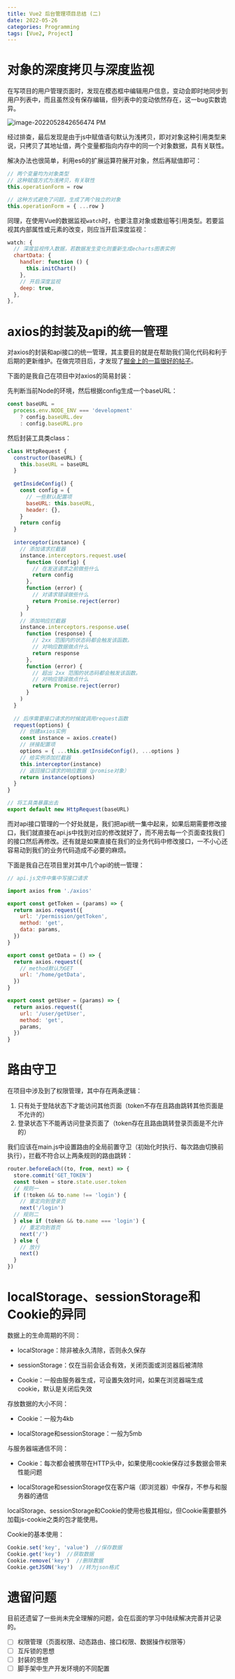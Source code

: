 ```yaml
---
title: Vue2 后台管理项目总结 (二)
date: 2022-05-26
categories: Programming
tags: [Vue2, Project]
---
```


# 对象的深度拷贝与深度监视

在写项目的用户管理页面时，发现在模态框中编辑用户信息，变动会即时地同步到用户列表中，而且虽然没有保存编辑，但列表中的变动依然存在，这一bug实数诡异。

![image-2022052842656474 PM](/images/image-2022052842656474%20PM.png)

经过排查，最后发现是由于js中赋值语句默认为浅拷贝，即对对象这种引用类型来说，只拷贝了其地址值，两个变量都指向内存中的同一个对象数据，具有关联性。

解决办法也很简单，利用es6的扩展运算符展开对象，然后再赋值即可：

```js
// 两个变量均为对象类型
// 这种赋值方式为浅拷贝，有关联性
this.operationForm = row

// 这种方式避免了问题，生成了两个独立的对象
this.operationForm = { ...row }
```

同理，在使用Vue的数据监视`watch`时，也要注意对象或数组等引用类型。若要监视其内部属性或元素的改变，则应当开启深度监视：

```js
watch: {
  // 深度监视传入数据，若数据发生变化则重新生成echarts图表实例
  chartData: {
    handler: function () {
      this.initChart()
    },
    // 开启深度监视
    deep: true,
  },
},
```

# axios的封装及api的统一管理

对axios的封装和api接口的统一管理，其主要目的就是在帮助我们简化代码和利于后期的更新维护。在做完项目后，才发现了[掘金上的一篇很好的帖子](https://juejin.cn/post/6844903652881072141)。

下面的是我自己在项目中对axios的简易封装：

先判断当前Node的环境，然后根据config生成一个baseURL：

```js
const baseURL =
  process.env.NODE_ENV === 'development'
    ? config.baseURL.dev
    : config.baseURL.pro
```

然后封装工具类class：

```js
class HttpRequest {
  constructor(baseURL) {
    this.baseURL = baseURL
  }
  
  getInsideConfig() {
    const config = {
      // 一些默认配置项
      baseURL: this.baseURL,
      header: {},
    }
    return config
  }
  
  interceptor(instance) {
    // 添加请求拦截器
    instance.interceptors.request.use(
      function (config) {
        // 在发送请求之前做些什么
        return config
      },
      function (error) {
        // 对请求错误做些什么
        return Promise.reject(error)
      }
    )
    // 添加响应拦截器
    instance.interceptors.response.use(
      function (response) {
        // 2xx 范围内的状态码都会触发该函数。
        // 对响应数据做点什么
        return response
      },
      function (error) {
        // 超出 2xx 范围的状态码都会触发该函数。
        // 对响应错误做点什么
        return Promise.reject(error)
      }
    )
  }
  
  // 后序需要接口请求的时候就调用request函数
  request(options) {
    // 创建axios实例
    const instance = axios.create()
    // 拼接配置项
    options = { ...this.getInsideConfig(), ...options }
    // 给实例添加拦截器
    this.interceptor(instance)
    // 返回接口请求的响应数据（promise对象）
    return instance(options)
  }
}

// 将工具类暴露出去
export default new HttpRequest(baseURL)
```

而对api接口管理的一个好处就是，我们把api统一集中起来，如果后期需要修改接口，我们就直接在api.js中找到对应的修改就好了，而不用去每一个页面查找我们的接口然后再修改。还有就是如果直接在我们的业务代码中修改接口，一不小心还容易动到我们的业务代码造成不必要的麻烦。

下面是我自己在项目里对其中几个api的统一管理：

```js
// api.js文件中集中写接口请求

import axios from './axios'

export const getToken = (params) => {
  return axios.request({
    url: '/permission/getToken',
    method: 'get',
    data: params,
  })
}

export const getData = () => {
  return axios.request({
    // method默认为GET
    url: '/home/getData',
  })
}

export const getUser = (params) => {
  return axios.request({
    url: '/user/getUser',
    method: 'get',
    params,
  })
}
```

# 路由守卫

在项目中涉及到了权限管理，其中存在两条逻辑：

1. 只有处于登陆状态下才能访问其他页面（token不存在且路由跳转其他页面是不允许的）
2. 登录状态下不能再访问登录页面了（token存在且路由跳转登录页面是不允许的）

我们应该在main.js中设置路由的全局前置守卫（初始化时执行、每次路由切换前执行），拦截不符合以上两条规则的路由跳转：

```js
router.beforeEach((to, from, next) => {
  store.commit('GET_TOKEN')
  const token = store.state.user.token
  // 规则一
  if (!token && to.name !== 'login') {
    // 重定向到登录页
    next('/login')
  // 规则二
  } else if (token && to.name === 'login') {
    // 重定向到首页
    next('/')
  } else {
    // 放行
    next()
  }
})
```

# localStorage、sessionStorage和Cookie的异同

数据上的生命周期的不同：

- localStorage：除非被永久清除，否则永久保存

- sessionStorage：仅在当前会话会有效，关闭页面或浏览器后被清除
- Cookie：一般由服务器生成，可设置失效时间，如果在浏览器端生成cookie，默认是关闭后失效

存放数据的大小不同：

- Cookie：一般为4kb

- localStorage和sessionStorage：一般为5mb

与服务器端通信不同：

- Cookie：每次都会被携带在HTTP头中，如果使用cookie保存过多数据会带来性能问题

- localStorage和sessionStorage仅在客户端（即浏览器）中保存，不参与和服务器的通信

localStorage、sessionStorage和Cookie的使用也极其相似，但Cookie需要额外加载js-cookie之类的包才能使用。

Cookie的基本使用：

```js
Cookie.set('key', 'value')  //保存数据
Cookie.get('key')  //获取数据
Cookie.remove('key')  //删除数据
Cookie.getJSON('key')  //转为json格式
```

# 遗留问题

目前还遗留了一些尚未完全理解的问题，会在后面的学习中陆续解决完善并记录的。

- [ ] 权限管理（页面权限、动态路由、接口权限、数据操作权限等）
- [ ] 互斥锁的思想
- [ ] 封装的思想
- [ ] 脚手架中生产开发环境的不同配置